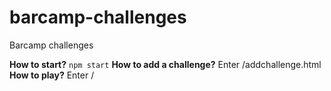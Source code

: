# barcamp-challenges
Barcamp challenges

**How to start?** `npm start`
**How to add a challenge?** Enter /addchallenge.html
**How to play?** Enter /